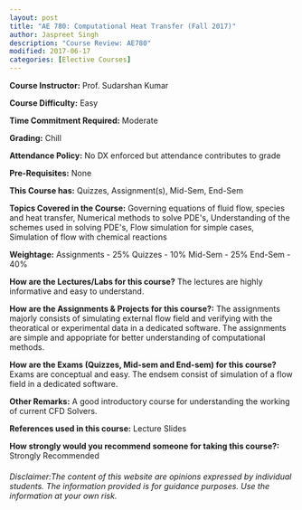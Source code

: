 ```yaml
---
layout: post
title: "AE 780: Computational Heat Transfer (Fall 2017)"
author: Jaspreet Singh
description: "Course Review: AE780"
modified: 2017-06-17
categories: [Elective Courses]
---
```


**Course Instructor:** Prof. Sudarshan Kumar

**Course Difficulty:** Easy

**Time Commitment Required:** Moderate

**Grading:** Chill

**Attendance Policy:** No DX enforced but attendance contributes to grade

**Pre-Requisites:** None

**This Course has:** Quizzes, Assignment(s), Mid-Sem, End-Sem

**Topics Covered in the Course:**
Governing equations of fluid flow, species and heat transfer, Numerical methods to solve PDE's, Understanding of the schemes used in solving PDE's, Flow simulation for simple cases, Simulation of flow with chemical reactions

**Weightage:**
Assignments - 25%
Quizzes - 10%
Mid-Sem - 25%
End-Sem - 40%

**How are the Lectures/Labs for this course?**
The lectures are highly informative and easy to understand.

**How are the Assignments & Projects for this course?:**
The assignments majorly consists of simulating external flow field and verifying with the theoratical or experimental data in a dedicated software. The assignments are simple and appopriate for better understanding of computational methods.

**How are the Exams (Quizzes, Mid-sem and End-sem) for this course?**
Exams are conceptual and easy. The endsem consist of simulation of a flow field in a dedicated software.

**Other Remarks:**
A good introductory course for understanding the working of current CFD Solvers.

**References used in this course:**
Lecture Slides

**How strongly would you recommend someone for taking this course?:**
Strongly Recommended

###### Disclaimer:The content of this website are opinions expressed by individual students. The information provided is for guidance purposes. Use the information at your own risk.